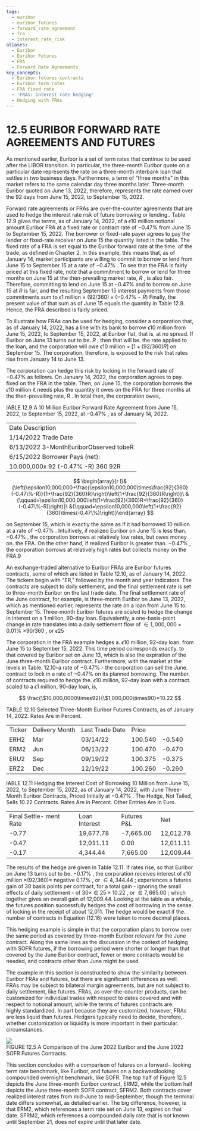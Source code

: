 ```yaml
---
tags:
  - euribor
  - euribor_futures
  - forward_rate_agreement
  - fra
  - interest_rate_risk
aliases:
  - Euribor
  - Euribor Futures
  - FRA
  - Forward Rate Agreements
key_concepts:
  - Euribor futures contracts
  - Euribor term rates
  - FRA fixed rate
  - 'FRAs: interest rate hedging'
  - Hedging with FRAs
---
```


# 12.5 EURIBOR FORWARD RATE AGREEMENTS AND FUTURES  

As mentioned earlier, Euribor is a set of term rates that continue to be used after the LIBOR transition. In particular, the three-month Euribor quote on a particular date represents the rate on a three-month interbank loan that settles in two business days. Furthermore, a term of "three months" in this market refers to the same calendar day three months later. Three-month Euribor quoted on June 13, 2022, therefore, represents the rate earned over the 92 days from June 15, 2022, to September 15, 2022.  

Forward rate agreements or FRAs are over-the-counter agreements that are used to hedge the interest rate risk of future borrowing or lending.. Table 12.9 gives the terms, as of January 14, 2022, of a $\epsilon10$ million notional amount Euribor FRA at a fixed rate or contract rate of $-0.47\%$ from June 15 to September 15, 2022. The borrower or fixed-rate payer agrees to pay the lender or fixed-rate receiver on June 15 the quantity listed in the table. The fixed rate of a FRA is set equal to the Euribor forward rate at the time. of the trade, as defined in Chapter 2. In this example, this means that, as of January 14, market participants are willing to commit to borrow or lend from June 15 to September 15 at a rate of $-0.47\%$ . To see that the FRA is fairly priced at this fixed rate, note that a commitment to borrow or lend for three months on June 15 at the then-prevailing market rate, $R$ , is also fair. Therefore, committing to lend on June 15 at $-0.47\%$ and to borrow on June 15 at $R$ is fair, and the resulting September 15 interest payments from those commitments sum to $\epsilon1$ million $\times~(92/360)\times(-0.47\%-R)$ Finally, the present value of that sum as of June 15 equals the quantity in Table 12.9. Hence, the FRA described is fairly priced.  

To illustrate how FRAs can be used for hedging, consider a corporation that, as of January 14, 2022, has a line with its bank to borrow $\epsilon10$ million from June 15, 2022, to September 15, 2022, at Euribor flat, that is, at no spread. If Euribor on June 13 turns out to be. $R$ , then that will be. the rate applied to the loan, and the corporation will owe $\epsilon10$ million $\times$ $[1+(92/360)R]$ on September 15. The corporation, therefore, is exposed to the risk that rates rise from January 14 to June 13.  

The corporation can hedge this risk by locking in the forward rate of $-0.47\%$ as follows. On January 14, 2022, the corporation agrees to pay. fixed on the FRA in the table. Then, on June 15, the corporation borrows the $\epsilon10$ million it needs plus the quantity it owes on the FRA for three months at the then-prevailing rate, $R$ . In total then, the corporation owes,.  

IABLE 12.9  A 10 Million Euribor Forward Rate Agreement from June 15, 2022, to September 15, 2022, at $-0.47\%$ , as of January 14, 2022.   


<html><body><table><tr><td>Date Description</td></tr><tr><td>1/14/2022 Trade Date</td></tr><tr><td>6/13/2022 3-MonthEuriborObserved tobeR</td></tr><tr><td>6/15/2022 Borrower Pays (net):</td></tr><tr><td>10.000,000x 92 (-0.47% -R) 360 92R</td></tr></table></body></html>  

$$
\begin{array}{r l}&{\left(\epsilon10,000,000+\frac{\epsilon10,000,000\times\frac{92}{360}(-0.47\%-R)}{1+\frac{92}{360}R}\right)\left(1+\frac{92}{360}R\right)}\ &{\qquad=\epsilon10,000,000\left(1+\frac{92}{360}R+\frac{92}{360}(-0.47\%-R)\right)}\ &{\qquad=\epsilon10,000,000\left(1+\frac{92}{360}\times(-0.47\%)\right)}\end{array}
$$  

on September 15, which is exactly the same as if it had borrowed 10 million at a rate of $-0.47\%$ . Intuitively, if realized Euribor on June 15 is less than. $-0.47\%$ , the corporation borrows at relatively low rates, but owes money on. the FRA. On the other hand, if realized Euribor is greater than. $-0.47\%$ , the corporation borrows at relatively high rates but collects money on the FRA.9  

An exchange-traded alternative to Euribor FRAs are Euribor futures contracts, some of which are listed in Table 12.10, as of January 14, 2022. The tickers begin with "ER," followed by the month and year indicators. The contracts are subject to daily settlement, and the final settlement rate is set to three-month Euribor on the last trade date. The final settlement rate of the June contract, for example, is three-month Euribor on June 13, 2022, which as mentioned earlier, represents the rate on a loan from June 15 to. September 15. Three-month Euribor futures are scaled to hedge the change in interest on a 1 million, 90-day loan. Equivalently, a one-basis-point change in rate translates into a daily settlement flow of $\in1,000,000\times0.01\%$ $\times90/360$ , or $\epsilon25$  

The corporation in the FRA example hedges a. $\epsilon10$ million, 92-day loan. from June 15 to September 15, 2022. This time period corresponds exactly. to that covered by Euribor set on June 13, which is also the expiration of the June three-month Euribor contract. Furthermore, with the market at the levels in Table. $12.10\textrm{--}\textrm{a}$ rate of $-0.47\%$ - the corporation can sell the June. contract to lock in a rate of $-0.47\%$ on its planned borrowing. The number. of contracts required to hedge the. $\epsilon10$ million, 92-day loan with a contract. scaled to a $\epsilon1$ million, 90-day loan, is,  

$$
\frac{\$10,000,0000\times92}{\$1,000,000\times90}=10.22
$$  

TABLE 12.10  Selected Three-Month Euribor Futures Contracts, as of January 14, 2022. Rates Are in Percent.   


<html><body><table><tr><td>Ticker</td><td>Delivery Month</td><td>Last Trade Date</td><td>Price</td><td></td></tr><tr><td>ERH2</td><td>Mar</td><td>03/14/22</td><td>100.540</td><td>-0.540</td></tr><tr><td>ERM2</td><td>Jun</td><td>06/13/22</td><td>100.470</td><td>-0.470</td></tr><tr><td>ERU2</td><td>Sep</td><td>09/19/22</td><td>100.375</td><td>-0.375</td></tr><tr><td>ERZ2</td><td>Dec</td><td>12/19/22</td><td>100.260</td><td>-0.260</td></tr></table></body></html>  

IABLE 12.11 Hedging the Interest Cost of Borrowing 10 Million from June 15, 2022, to September 15, 2022, as of January 14, 2022, with June Three-Month Euribor Contracts, Priced Initially at $-0.47\%$ . The Hedge, Not Tailed, Sells 10.22 Contracts. Rates Are in Percent. Other Entries Are in Euro.   


<html><body><table><tr><td>Final Settle- ment Rate</td><td>Loan Interest</td><td>Futures P&L</td><td>Net</td></tr><tr><td>-0.77</td><td>19,677.78</td><td>-7,665.00</td><td>12,012.78</td></tr><tr><td>-0.47</td><td>12,011.11</td><td>0.00</td><td>12,011.11</td></tr><tr><td>-0.17</td><td>4,344.44</td><td>7,665.00</td><td>12,009.44</td></tr></table></body></html>  

The results of the hedge are given in Table 12.11. If rates rise, so that Euribor on June 13 turns out to be. $-0.17\%$ , the corporation receives interest of $\epsilon10$ million $\times(92/360)\times$ negative $0.17\%$ , or $\in4,344.44$ ; experiences a futures gain of 30 basis points per contract, for a total gain - ignoring the small effects of daily settlement - of $30\times\in25\times10.22$ , or $\in7,665.00$ ; which together gives an overall gain of 12,009.44. Looking at the table as a whole,. the futures position successfully hedges the cost of borrowing in the sense. of locking in the receipt of about 12,011. The hedge would be exact if the. number of contracts in Equation (12.16) were taken to more decimal places.  

This hedging example is simple in that the corporation plans to borrow over the same period as covered by three-month Euribor relevant for the June contract. Along the same lines as the discussion in the context of hedging with SOFR futures, if the borrowing period were shorter or longer than that covered by the June Euribor contract, fewer or more contracts would be needed, and contracts other than June might be used.  

The example in this section is constructed to show the similarity between.   
Euribor FRAs and futures, but there are significant differences as well.   
FRAs may be subject to bilateral margin agreements, but are not subject to.   
daily settlement, like futures. FRAs, as over-the-counter products, can be.   
customized for individual trades with respect to dates covered and with respect to notional amount, while the terms of futures contracts are.   
highly standardized. In part because they are customized, however, FRAs are less liquid than futures. Hedgers typically need to decide, therefore,.   
whether customization or liquidity is more important in their particular.   
circumstances.  

![](c4e378a5f49fb40adb93d0ba613cccf19d1953dcec2646f286c22c6f2b0186fd.jpg)  
FIGURE 12.5  A Comparison of the June 2022 Euribor and the June 2022 SOFR Futures Contracts.  

This section concludes with a comparison of futures on a forward-. looking term rate benchmark, like Euribor, and futures on a backwardlooking compounded overnight benchmark, like SOFR. The top half of Figure 12.5 depicts the June three-month Euribor contract, ERM2, while the bottom half depicts the June three-month SOFR contract, SFRM2. Both contracts cover realized interest rates from mid-June to mid-September, though the terminal date differs somewhat, as detailed earlier. The big difference, however, is that ERM2, which references a term rate set on June 13, expires on that date. SFRM2, which references a compounded daily rate that is not known until September 21, does not expire until that later date.  
